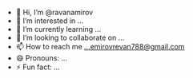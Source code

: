 - 👋 Hi, I’m @ravanamirov
- 👀 I’m interested in ...
- 🌱 I’m currently learning ...
- 💞️ I’m looking to collaborate on ...
- 📫 How to reach me ...emirovrevan788@gmail.com
- 😄 Pronouns: ...
- ⚡ Fun fact: ...

<!---
ravanamirov/ravanamirov is a ✨ special ✨ repository because its `README.md` (this file) appears on your GitHub profile.
You can click the Preview link to take a look at your changes.
--->
